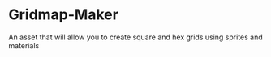 # Gridmap-Maker
 An asset that will allow you to create square and hex grids using sprites and materials
